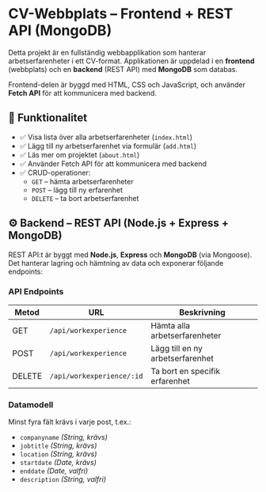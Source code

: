 # CV-Webbplats – Frontend + REST API (MongoDB)
Detta projekt är en fullständig webbapplikation som hanterar arbetserfarenheter i ett CV-format. Applikationen är uppdelad i en **frontend** (webbplats) och en **backend** (REST API) med **MongoDB** som databas.

Frontend-delen är byggd med HTML, CSS och JavaScript, och använder **Fetch API** för att kommunicera med backend.

## 🧩 Funktionalitet
- ✅ Visa lista över alla arbetserfarenheter (`index.html`)
- ✅ Lägg till ny arbetserfarenhet via formulär (`add.html`)
- ✅ Läs mer om projektet (`about.html`)
- ✅ Använder Fetch API för att kommunicera med backend
- ✅ CRUD-operationer:
  - `GET` – hämta arbetserfarenheter
  - `POST` – lägg till ny erfarenhet
  - `DELETE` – ta bort arbetserfarenhet

## ⚙️ Backend – REST API (Node.js + Express + MongoDB)

REST API:t är byggt med **Node.js**, **Express** och **MongoDB** (via Mongoose). Det hanterar lagring och hämtning av data och exponerar följande endpoints:

### API Endpoints

| Metod | URL                           | Beskrivning                          |
|-------|-------------------------------|--------------------------------------|
| GET   | `/api/workexperience`         | Hämta alla arbetserfarenheter        |
| POST  | `/api/workexperience`         | Lägg till en ny arbetserfarenhet     |
| DELETE| `/api/workexperience/:id`     | Ta bort en specifik erfarenhet       |

### Datamodell

Minst fyra fält krävs i varje post, t.ex.:

- `companyname` *(String, krävs)*
- `jobtitle` *(String, krävs)*
- `location` *(String, krävs)*
- `startdate` *(Date, krävs)*
- `enddate` *(Date, valfri)*
- `description` *(String, valfri)*
